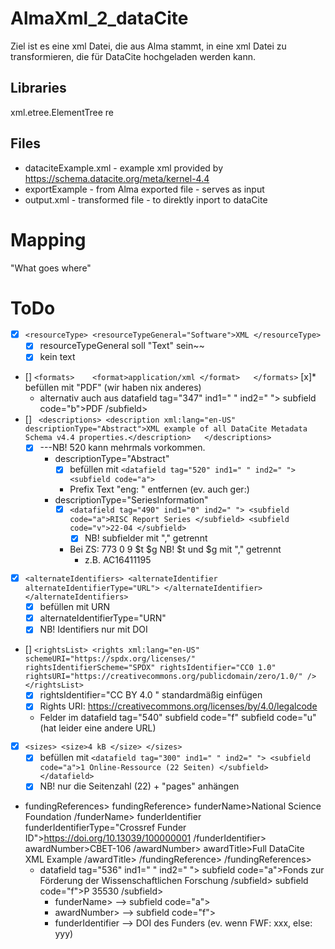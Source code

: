 # AlmaXml_2_dataCite

Ziel ist es eine xml Datei, die aus Alma stammt, in eine xml Datei zu transformieren, die für DataCite hochgeladen werden kann.

## Libraries
xml.etree.ElementTree
re

## Files
* dataciteExample.xml - example xml provided by https://schema.datacite.org/meta/kernel-4.4
* exportExample - from Alma exported file - serves as input
* output.xml - transformed file - to direktly inport to dataCite

# Mapping
"What goes where"

# ToDo

* [x] ``<resourceType> <resourceTypeGeneral="Software">XML </resourceType>``
    * [x] resourceTypeGeneral soll "Text" sein~~
    * [x] kein text
* [] ``<formats>    <format>application/xml </format>   </formats>``
    [x]* befüllen mit "PDF" (wir haben nix anderes)
    * alternativ auch aus datafield tag="347" ind1=" " ind2=" "> subfield code="b">PDF /subfield>
* [] `` <descriptions> <description xml:lang="en-US" descriptionType="Abstract">XML example of all DataCite Metadata Schema v4.4 properties.</description>   </descriptions>``
    * [x] ---NB! 520 kann mehrmals vorkommen.
        * descriptionType="Abstract"
            * [x] befüllen mit ``<datafield tag="520" ind1=" " ind2=" "> <subfield code="a">``
            * Prefix Text "eng: " entfernen (ev. auch ger:)
        * descriptionType="SeriesInformation"
            * [x] `` <datafield tag="490" ind1="0" ind2=" "> <subfield code="a">RISC Report Series </subfield> <subfield code="v">22-04 </subfield> ``
                * [x] NB! subfielder mit "," getrennt
            * Bei ZS: 773 0 9 $t $g NB! $t und $g mit "," getrennt
                * z.B. AC16411195
* [x] `` <alternateIdentifiers> <alternateIdentifier alternateIdentifierType="URL"> </alternateIdentifier>  </alternateIdentifiers> ``
    * [x] befüllen mit URN
    * [x] alternateIdentifierType="URN"
    * [x] NB! Identifiers nur mit DOI
* [] ``<rightsList> <rights xml:lang="en-US" schemeURI="https://spdx.org/licenses/" rightsIdentifierScheme="SPDX" rightsIdentifier="CC0 1.0" rightsURI="https://creativecommons.org/publicdomain/zero/1.0/" /> </rightsList>``
    * [x] rightsIdentifier="CC BY 4.0 " standardmäßig einfügen
    * [x] Rights URI: https://creativecommons.org/licenses/by/4.0/legalcode
    * Felder im datafield tag="540" subfield code="f" subfield code="u" (hat leider eine andere URL)
* [x] ``<sizes> <size>4 kB </size> </sizes> ``
    * [x] befüllen mit ``<datafield tag="300" ind1=" " ind2=" "> <subfield code="a">1 Online-Ressource (22 Seiten) </subfield> </datafield>``
    * [x] NB! nur die Seitenzahl (22) + "pages" anhängen
* fundingReferences> fundingReference>
      funderName>National Science Foundation /funderName>
      funderIdentifier funderIdentifierType="Crossref Funder ID">https://doi.org/10.13039/100000001 /funderIdentifier>
      awardNumber>CBET-106 /awardNumber>
      awardTitle>Full DataCite XML Example /awardTitle>
    /fundingReference> /fundingReferences>
    * datafield tag="536" ind1=" " ind2=" "> subfield code="a">Fonds zur Förderung der Wissenschaftlichen Forschung /subfield> subfield code="f">P 35530 /subfield>
        * funderName> --> subfield code="a">
        * awardNumber> --> subfield code="f">
        * funderIdentifier --> DOI des Funders (ev. wenn FWF: xxx, else: yyy)
        
